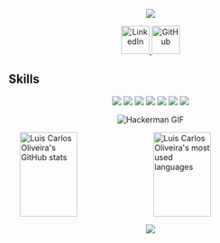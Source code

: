 <!-- Profile Header -->
<p align="center">
  <img src="https://capsule-render.vercel.app/api?text=Hey%20Everyone!🕹️&animation=fadeIn&type=waving&color=auto&height=200&fontColor=ffffff&fontSize=40&desc=Welcome%20to%20my%20profile&descSize=30&descAlignY=75&descAlign=62"/>
</p>

<!-- Social Media Icons -->
<p align="center">
  <a href="https://www.linkedin.com/in/luis-oliveira-8271ab141/">
    <img height="50" src="https://upload.wikimedia.org/wikipedia/commons/0/01/LinkedIn_Logo.svg" alt="LinkedIn"/>
  </a>
  <a href="https://github.com/LuisCarlosOliveira">
    <img height="50" src="https://github.githubassets.com/images/modules/logos_page/GitHub-Mark.png" alt="GitHub"/>
  </a>
</p>

<p align="center">
  <strong><h2>Skills</h2></strong>
</p>

<p align="center">
  <img src="https://img.icons8.com/color/48/000000/javascript.png"/>
  <img src="https://img.icons8.com/color/48/000000/react-native.png"/>
  <img src="https://img.icons8.com/color/48/000000/nodejs.png"/>
  <img src="https://img.icons8.com/color/48/000000/mongodb.png"/>
  <img src="https://img.icons8.com/color/48/000000/angularjs.png"/>
  <img src="https://img.icons8.com/color/48/000000/java-coffee-cup-logo.png"/>
  <img src="https://img.icons8.com/color/48/000000/python.png"/>
</p>

<!-- GIF -->
<p align="center">
  <img src="https://i.giphy.com/media/v1.Y2lkPTc5MGI3NjExNDdvZ3pjZ3gyM2NuNDc3ZHR4b3g3dTBiOHpwMjE5OWx2bHN2b21oOSZlcD12MV9pbnRlcm5hbF9naWZfYnlfaWQmY3Q9Zw/LcfBYS8BKhCvK/giphy.gif" alt="Hackerman GIF" />
</p>

<!-- GitHub Stats -->
<div style="display: flex; justify-content: center; gap: 10px; align-items: center;">
  <img src="https://github-readme-stats.vercel.app/api?username=LuisCarlosOliveira&show_icons=true&theme=radical" alt="Luis Carlos Oliveira's GitHub stats" style="width: 45%; max-width: 400px; height: 150px;"/>
  <img src="https://github-readme-stats.vercel.app/api/top-langs/?username=LuisCarlosOliveira&layout=compact&theme=radical" alt="Luis Carlos Oliveira's most used languages" style="width: 45%; max-width: 400px; height: 150px;"/>
</div>

<p align="center">
  <img src="https://capsule-render.vercel.app/api?section=footer&type=waving&color=auto&height=100&fontColor=ffffff&fontSize=20&text=Thanks%20for%20Visiting!"/>
</p>


